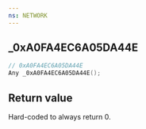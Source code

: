 ```yaml
---
ns: NETWORK
---
```

## _0xA0FA4EC6A05DA44E

```c
// 0xA0FA4EC6A05DA44E
Any _0xA0FA4EC6A05DA44E();
```

## Return value
Hard-coded to always return 0.
